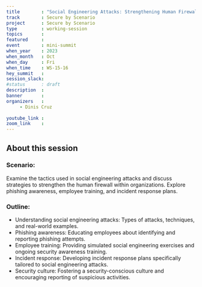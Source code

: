 ```yaml
---
title        : "Social Engineering Attacks: Strengthening Human Firewall(Panel)"
track        : Secure by Scenario
project      : Secure by Scenario
type         : working-session
topics       :
featured     :
event        : mini-summit
when_year    : 2023
when_month   : Oct
when_day     : Fri
when_time    : WS-15-16
hey_summit   : 
session_slack:
#status      : draft
description  :
banner       : 
organizers   :
     - Dinis Cruz
     
youtube_link : 
zoom_link    : 
---
```


## About this session

### Scenario: 
Examine the tactics used in social engineering attacks and discuss strategies to strengthen the human firewall within organizations. Explore phishing awareness, employee training, and incident response plans. 

### Outline:
- Understanding social engineering attacks: Types of attacks, techniques, and real-world examples.
- Phishing awareness: Educating employees about identifying and reporting phishing attempts.
- Employee training: Providing simulated social engineering exercises and ongoing security awareness training.
- Incident response: Developing incident response plans specifically tailored to social engineering attacks.
- Security culture: Fostering a security-conscious culture and encouraging reporting of suspicious activities.

